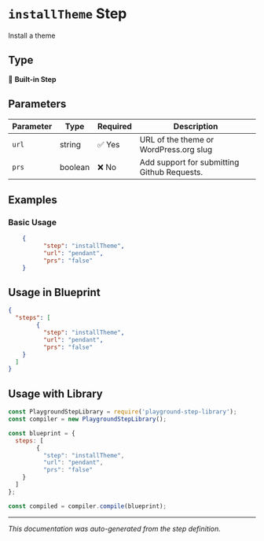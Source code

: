# `installTheme` Step

Install a theme

## Type
🔧 **Built-in Step**

## Parameters

| Parameter | Type | Required | Description |
|-----------|------|----------|-------------|
| `url` | string | ✅ Yes | URL of the theme or WordPress.org slug |
| `prs` | boolean | ❌ No | Add support for submitting Github Requests. |


## Examples

### Basic Usage
```json
    {
          "step": "installTheme",
          "url": "pendant",
          "prs": "false"
    }
```

## Usage in Blueprint

```json
{
  "steps": [
        {
          "step": "installTheme",
          "url": "pendant",
          "prs": "false"
    }
  ]
}
```

## Usage with Library

```javascript
const PlaygroundStepLibrary = require('playground-step-library');
const compiler = new PlaygroundStepLibrary();

const blueprint = {
  steps: [
        {
          "step": "installTheme",
          "url": "pendant",
          "prs": "false"
    }
  ]
};

const compiled = compiler.compile(blueprint);
```

---

*This documentation was auto-generated from the step definition.*
